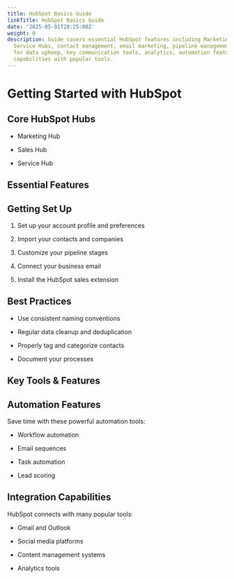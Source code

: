 ```yaml
---
title: HubSpot Basics Guide
linkTitle: HubSpot Basics Guide
date: '2025-05-01T20:25:00Z'
weight: 0
description: Guide covers essential HubSpot features including Marketing, Sales, and
  Service Hubs, contact management, email marketing, pipeline management, best practices
  for data upkeep, key communication tools, analytics, automation features, and integration
  capabilities with popular tools.
---
```



# Getting Started with HubSpot

<!-- Unsupported block type: callout -->

## Core HubSpot Hubs

- Marketing Hub

- Sales Hub

- Service Hub

## Essential Features

<!-- Unsupported block type: toggle -->

<!-- Unsupported block type: toggle -->

<!-- Unsupported block type: toggle -->

## Getting Set Up

1. Set up your account profile and preferences

1. Import your contacts and companies

1. Customize your pipeline stages

1. Connect your business email

1. Install the HubSpot sales extension

## Best Practices

<!-- Unsupported block type: callout -->

- Use consistent naming conventions

- Regular data cleanup and deduplication

- Properly tag and categorize contacts

- Document your processes

## Key Tools & Features

<!-- Unsupported block type: column_list -->

## Automation Features

Save time with these powerful automation tools:

- Workflow automation

- Email sequences

- Task automation

- Lead scoring

## Integration Capabilities

HubSpot connects with many popular tools:

- Gmail and Outlook

- Social media platforms

- Content management systems

- Analytics tools

<!-- Unsupported block type: callout -->